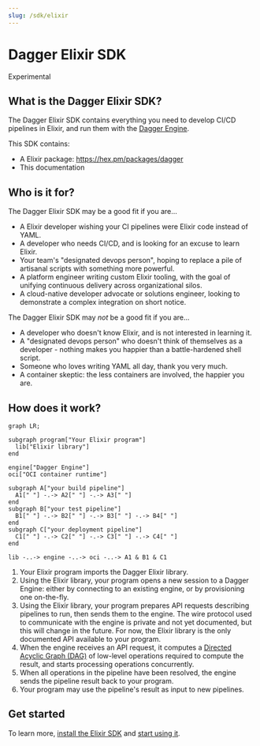 ```yaml
---
slug: /sdk/elixir
---
```


# Dagger Elixir SDK

<div class="status-badge">Experimental</div>

## What is the Dagger Elixir SDK?

The Dagger Elixir SDK contains everything you need to develop CI/CD pipelines in Elixir, and run them with the [Dagger Engine][dagger].

This SDK contains:

* A Elixir package: https://hex.pm/packages/dagger
* This documentation

## Who is it for?

The Dagger Elixir SDK may be a good fit if you are...

* A Elixir developer wishing your CI pipelines were Elixir code instead of YAML.
* A developer who needs CI/CD, and is looking for an excuse to learn Elixir.
* Your team's "designated devops person", hoping to replace a pile of artisanal scripts with something more powerful.
* A platform engineer writing custom Elixir tooling, with the goal of unifying continuous delivery across organizational silos.
* A cloud-native developer advocate or solutions engineer, looking to demonstrate a complex integration on short notice.

The Dagger Elixir SDK may *not* be a good fit if you are...

* A developer who doesn't know Elixir, and is not interested in learning it.
* A "designated devops person" who doesn't think of themselves as a developer - nothing makes you happier than a battle-hardened shell script.
* Someone who loves writing YAML all day, thank you very much.
* A container skeptic: the less containers are involved, the happier you are.

## How does it work?

```mermaid
graph LR;

subgraph program["Your Elixir program"]
  lib["Elixir library"]
end

engine["Dagger Engine"]
oci["OCI container runtime"]

subgraph A["your build pipeline"]
  A1[" "] -.-> A2[" "] -.-> A3[" "]
end
subgraph B["your test pipeline"]
  B1[" "] -.-> B2[" "] -.-> B3[" "] -.-> B4[" "]
end
subgraph C["your deployment pipeline"]
  C1[" "] -.-> C2[" "] -.-> C3[" "] -.-> C4[" "]
end

lib -..-> engine -..-> oci -..-> A1 & B1 & C1
```

1. Your Elixir program imports the Dagger Elixir library.
2. Using the Elixir library, your program opens a new session to a Dagger Engine: either by connecting to an existing engine, or by provisioning one on-the-fly.
3. Using the Elixir library, your program prepares API requests describing pipelines to run, then sends them to the engine. The wire protocol used to communicate with the engine is private and not yet documented, but this will change in the future. For now, the Elixir library is the only documented API available to your program.
4. When the engine receives an API request, it computes a [Directed Acyclic Graph (DAG)][dag] of low-level operations required to compute the result, and starts processing operations concurrently.
5. When all operations in the pipeline have been resolved, the engine sends the pipeline result back to your program.
6. Your program may use the pipeline's result as input to new pipelines.

## Get started

To learn more, [install the Elixir SDK][install] and [start using it][get-started].

[dagger]: https://dagger.io
[cli]: https://docs.dagger.io/cli
[install]: ./043817-install.md
[get-started]: ./756758-get-started.md
[dag]: https://en.wikipedia.org/wiki/Directed_acyclic_graph
